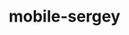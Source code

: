 ---
title: mobile-sergey
github: https://github.com/mobile-sergey
mode: light
transition: 3s
archetype:
  - Little Bit of Everything
---